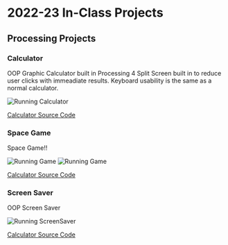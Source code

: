 # 2022-23 In-Class Projects

## Processing Projects

### Calculator

OOP Graphic Calculator built in Processing 4
Split Screen built in to reduce user clicks with immeadiate results. Keyboard usability is the same as a normal calculator.

![Running Calculator](https://github.com/Luca-Skyline/programming1portfolio/blob/main/images/calculator.png)

[Calculator Source Code](https://github.com/Luca-Skyline/programming1portfolio/tree/main/src/calc)

### Space Game

Space Game!!

![Running Game](https://github.com/Luca-Skyline/programming1portfolio/blob/main/images/asteriods.png)
![Running Game](https://github.com/Luca-Skyline/programming1portfolio/blob/main/images/gamestart.png)

[Calculator Source Code](https://github.com/Luca-Skyline/programming1portfolio/tree/main/src/spacegame)

### Screen Saver

OOP Screen Saver

![Running ScreenSaver](https://github.com/Luca-Skyline/programming1portfolio/blob/main/images/screesaver.png)

[Calculator Source Code](https://github.com/Luca-Skyline/programming1portfolio/tree/main/src/screensaver)
